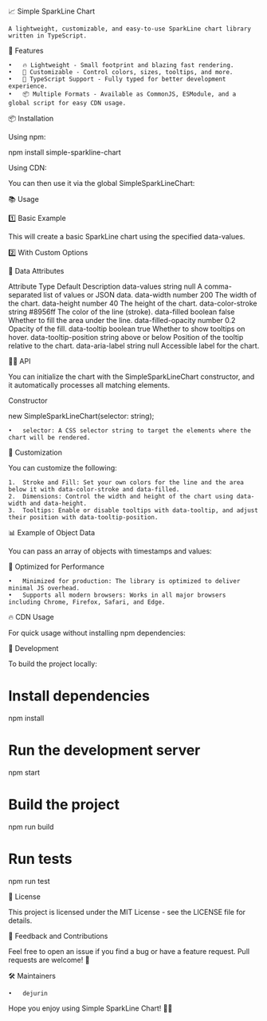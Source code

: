 📈 Simple SparkLine Chart

	A lightweight, customizable, and easy-to-use SparkLine chart library written in TypeScript.

🚀 Features

	•	🔥 Lightweight - Small footprint and blazing fast rendering.
	•	🎨 Customizable - Control colors, sizes, tooltips, and more.
	•	🎯 TypeScript Support - Fully typed for better development experience.
	•	📦 Multiple Formats - Available as CommonJS, ESModule, and a global script for easy CDN usage.

📦 Installation

Using npm:

npm install simple-sparkline-chart

Using CDN:

<script src="https://cdn.jsdelivr.net/gh/dejurin/simple-sparkline-chart@main/dist/global/index.js"></script>

You can then use it via the global SimpleSparkLineChart:

<script>
  new SimpleSparkLineChart('.chart');
</script>

📚 Usage

1️⃣ Basic Example

<div class="sparkline" data-values="1,2,3,4,5,6,7" data-width="200" data-height="40"></div>

<script>
  new SimpleSparkLineChart('.sparkline');
</script>

This will create a basic SparkLine chart using the specified data-values.

2️⃣ With Custom Options

<div class="sparkline"
     data-values="0.5,1.5,2.3,3.8,2.9,3.4"
     data-width="300"
     data-height="60"
     data-color-stroke="#00f"
     data-filled="true"
     data-filled-opacity="0.3"
     data-tooltip="true"
     data-aria-label="My SparkLine Chart"></div>

<script>
  new SimpleSparkLineChart('.sparkline');
</script>

🔧 Data Attributes

Attribute	Type	Default	Description
data-values	string	null	A comma-separated list of values or JSON data.
data-width	number	200	The width of the chart.
data-height	number	40	The height of the chart.
data-color-stroke	string	#8956ff	The color of the line (stroke).
data-filled	boolean	false	Whether to fill the area under the line.
data-filled-opacity	number	0.2	Opacity of the fill.
data-tooltip	boolean	true	Whether to show tooltips on hover.
data-tooltip-position	string	above or below	Position of the tooltip relative to the chart.
data-aria-label	string	null	Accessible label for the chart.

🧑‍💻 API

You can initialize the chart with the SimpleSparkLineChart constructor, and it automatically processes all matching elements.

Constructor

new SimpleSparkLineChart(selector: string);

	•	selector: A CSS selector string to target the elements where the chart will be rendered.

🎨 Customization

You can customize the following:

	1.	Stroke and Fill: Set your own colors for the line and the area below it with data-color-stroke and data-filled.
	2.	Dimensions: Control the width and height of the chart using data-width and data-height.
	3.	Tooltips: Enable or disable tooltips with data-tooltip, and adjust their position with data-tooltip-position.

📊 Example of Object Data

You can pass an array of objects with timestamps and values:

<div class="sparkline"
     data-values='[
       {"timestamp":1693526400000,"value":0.93},
       {"timestamp":1693612800000,"value":0.9315}
     ]'
     data-tooltip="true"></div>

<script>
  new SimpleSparkLineChart('.sparkline');
</script>

🚀 Optimized for Performance

	•	Minimized for production: The library is optimized to deliver minimal JS overhead.
	•	Supports all modern browsers: Works in all major browsers including Chrome, Firefox, Safari, and Edge.

🔥 CDN Usage

For quick usage without installing npm dependencies:

<script src="https://cdn.jsdelivr.net/gh/dejurin/simple-sparkline-chart@main/dist/global/index.js"></script>

🔧 Development

To build the project locally:

# Install dependencies
npm install

# Run the development server
npm start

# Build the project
npm run build

# Run tests
npm run test

📝 License

This project is licensed under the MIT License - see the LICENSE file for details.

💬 Feedback and Contributions

Feel free to open an issue if you find a bug or have a feature request. Pull requests are welcome! 🙌

🛠️ Maintainers

	•	dejurin

Hope you enjoy using Simple SparkLine Chart! 🚀✨